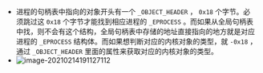 + 进程的句柄表中指向的对象开头有一个 `_OBJECT_HEADER` ， `0x18` 个字节。必须跳过这 `0x18` 个字节才能找到相应进程的 `_EPROCESS` 。而如果从全局句柄表中找，则不会有这个结构，全局句柄表中存储的地址直接指向的地方就是对应进程的 `_EPROCESS` 结构体。而如果想判断对应的内核对象的类型，就 `-0x18` ，通过 `_OBJECT_HEADER` 里面的属性来获取对应的内核对象的类型。
+ ![image-20210214191127112](https://cdn.jsdelivr.net/gh/smallzhong/picgo-pic-bed/image-20210214191127112.png)